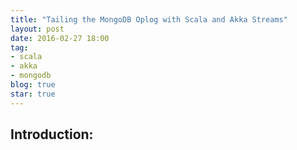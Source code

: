 ```yaml
---
title: "Tailing the MongoDB Oplog with Scala and Akka Streams"
layout: post
date: 2016-02-27 18:00
tag:
- scala
- akka
- mongodb
blog: true
star: true
---
```


## Introduction:
